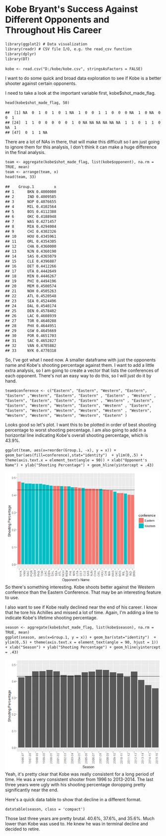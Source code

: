Kobe Bryant's Success Against Different Opponents and Throughout His Career
===========================================================================

    library(ggplot2) # Data visualization
    library(readr) # CSV file I/O, e.g. the read_csv function
    library(dplyr)
    library(DT)

    kobe <- read.csv("D:/kobe/kobe.csv", stringsAsFactors = FALSE)

I want to do some quick and broad data exploration to see if Kobe is a
better shooter against certain opponents.

I need to take a look at the important variable first,
kobe$shot\_made\_flag.

    head(kobe$shot_made_flag, 50)

    ##  [1] NA  0  1  0  1  0  1 NA  1  0  0  1  1  0  0  0 NA  1  0 NA  0  0  1
    ## [24]  1  1  0  0  0  0  0  1  0 NA NA NA NA NA NA  1  1  0  1  1  0 NA  1
    ## [47]  0  1  1 NA

There are a lot of NAs in there, that will make this difficult so I am
just going to ignore them for this analysis, I don't think it can make a
huge difference in the final analysis.

    team <- aggregate(kobe$shot_made_flag, list(kobe$opponent), na.rm = TRUE, mean)
    team <- arrange(team, x)
    head(team, 33)

    ##    Group.1         x
    ## 1      BKN 0.4000000
    ## 2      IND 0.4009585
    ## 3      NOP 0.4076655
    ## 4      MIL 0.4102564
    ## 5      BOS 0.4112388
    ## 6      OKC 0.4188948
    ## 7      WAS 0.4271457
    ## 8      MIA 0.4294004
    ## 9      CHI 0.4302326
    ## 10     HOU 0.4345961
    ## 11     ORL 0.4354305
    ## 12     CHA 0.4360000
    ## 13     NJN 0.4360190
    ## 14     SAS 0.4365079
    ## 15     CLE 0.4396887
    ## 16     DET 0.4412266
    ## 17     UTA 0.4442649
    ## 18     MIN 0.4446267
    ## 19     PHI 0.4494196
    ## 20     MEM 0.4500574
    ## 21     NOH 0.4505263
    ## 22     ATL 0.4520548
    ## 23     SEA 0.4524496
    ## 24     DAL 0.4540174
    ## 25     DEN 0.4578402
    ## 26     LAC 0.4608939
    ## 27     TOR 0.4640288
    ## 28     PHX 0.4644951
    ## 29     GSW 0.4645669
    ## 30     POR 0.4651703
    ## 31     SAC 0.4652827
    ## 32     VAN 0.4705882
    ## 33     NYK 0.4770318

So, I've got what I need now. A smaller dataframe with just the
opponents name and Kobe's shooting percentage against them. I want to
add a little extra analysis, so I am going to create a vector that lists
the conferences of each opponent. There's not an easy way to do this, so
I will just do it by hand.

    team$conference <- c("Eastern", "Eastern", "Western", "Eastern", "Eastern" ,"Western", "Eastern", "Eastern" , "Eastern" , "Western" , "Eastern", "Eastern", "Eastern", "Eastern" , "Western" , "Eastern", "Eastern", "Western", "Western", "Eastern", "Western" , "Eastern", "Eastern", "Western", "Western", "Western", "Western" , "Western", "Western", "Western", "Western", "Western", "Eastern" )

Looks good so let's plot. I want this to be plotted in order of best
shooting percentage to worst shooting percentage. I am also going to add
in a horizontal line indicating Kobe's overall shooting percentage,
which is 43.9%.

    ggplot(team, aes(x=reorder(Group.1, -x), y = x)) + geom_bar(aes(fill=conference),stat="identity")  + ylim(0,.5) + theme(axis.text.x = element_text(angle = 90)) + xlab("Opponent's Name") + ylab("Shooting Percentage") + geom_hline(yintercept = .43)

![](kobe_markdown_files/figure-markdown_strict/unnamed-chunk-6-1.png)  
 So there's something interesting. Kobe shoots better against the
Western conference than the Eastern Conference. That may be an
interesting feature to use.

I also want to see if Kobe really declined near the end of his career. I
know that he tore his Achilles and missed a lot of time. Again, I'm
adding a line to indicate Kobe's lifetime shooting percentage.

    season <- aggregate(kobe$shot_made_flag, list(kobe$season), na.rm = TRUE, mean)
    ggplot(season, aes(x=Group.1, y = x)) + geom_bar(stat="identity")  + ylim(0,.5) + theme(axis.text.x = element_text(angle = 90, hjust = 1)) + xlab("Season") + ylab("Shooting Percentage") + geom_hline(yintercept = .43)

![](kobe_markdown_files/figure-markdown_strict/unnamed-chunk-7-1.png)  
 Yeah, it's pretty clear that Kobe was really consistent for a long
period of time. He was a very consistent shooter from 1996 to 2013-2014.
The last three years were ugly with his shooting percentage doropping
pretty significantly near the end.

Here's a quick data table to show that decline in a different format.

    datatable(season, class = 'compact')

<!--html_preserve-->

<script type="application/json" data-for="htmlwidget-3875">{"x":{"data":[["1","2","3","4","5","6","7","8","9","10","11","12","13","14","15","16","17","18","19","20"],["1996-97","1997-98","1998-99","1999-00","2000-01","2001-02","2002-03","2003-04","2004-05","2005-06","2006-07","2007-08","2008-09","2009-10","2010-11","2011-12","2012-13","2013-14","2014-15","2015-16"],[0.422976501305483,0.430864197530864,0.458823529411765,0.460365853658537,0.466666666666667,0.458430913348946,0.436285097192225,0.433260393873085,0.436557231588287,0.453742203742204,0.457884737175427,0.468389224848818,0.467855213398163,0.45372460496614,0.446416831032216,0.425847457627119,0.457831325301205,0.406779661016949,0.376053962900506,0.356223175965665]],"container":"<table class=\"compact\">\n  <thead>\n    <tr>\n      <th> \u003c/th>\n      <th>Group.1\u003c/th>\n      <th>x\u003c/th>\n    \u003c/tr>\n  \u003c/thead>\n\u003c/table>","options":{"columnDefs":[{"className":"dt-right","targets":2},{"orderable":false,"targets":0}],"order":[],"autoWidth":false,"orderClasses":false},"callback":null,"filter":"none"},"evals":[],"jsHooks":[]}</script>
<!--/html_preserve-->
Those last three years are pretty brutal. 40.6%, 37.6%, and 35.6%. Much
lower than Kobe was used to. He knew he was in terminal decline and
decided to retire.
